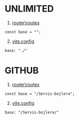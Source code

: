# UNLIMITED

1. [router\routes](src\router\routes.ts)

```
const base = "";
```

2. [vite.config](vite.config.ts)

```
base: "./"
```

# GITHUB

1. [router\routes](src\router\routes.ts)

```
const base = "/Servis-bojlera";
```

2. [vite.config](vite.config.ts)

```
base: "/Servis-bojlera/"
```

